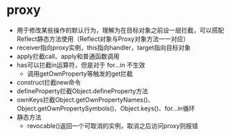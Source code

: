 # proxy
- 用于修改某些操作的默认行为，理解为在目标对象之前设一层拦截，可以搭配Reflect静态方法使用（Reflect对象与Proxy对象方法一一对应）
- receiver指向proxy实例，this指向handler，target指向目标对象
- apply拦截call、apply和普通函数调用
- has可以拦截in运算符，但是对于 for...in 不生效
  - 调用getOwnProperty等触发的get拦截
- construct拦截new命令
- defineProperty拦截Object.defineProperty方法
- ownKeys拦截Object.getOwnPropertyNames()、Object.getOwnPropertySymbols()、Object.keys()、for...in循环
- 静态方法
  - revocable()返回一个可取消的实例，取消之后访问proxy则报错